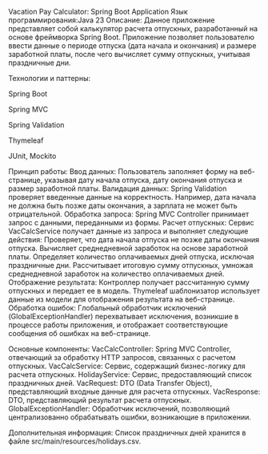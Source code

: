 Vacation Pay Calculator: Spring Boot Application
Язык программирования:Java 23 
Описание:
Данное приложение представляет собой калькулятор расчета отпускных, разработанный на основе фреймворка Spring Boot. 
Приложение позволяет пользователю ввести данные о периоде отпуска (дата начала и окончания) и размере заработной платы, после чего вычисляет сумму отпускных, учитывая праздничные дни.


Технологии и паттерны:

Spring Boot

Spring MVC

Spring Validation

Thymeleaf

JUnit, Mockito

Принцип работы:
Ввод данных: Пользователь заполняет форму на веб-странице, указывая дату начала отпуска, дату окончания отпуска и размер заработной платы.
Валидация данных: Spring Validation проверяет введенные данные на корректность. Например, дата начала не должна быть позже даты окончания, а зарплата не может быть отрицательной.
Обработка запроса: Spring MVC Controller принимает запрос с данными, переданными из формы.
Расчет отпускных: Сервис VacCalcService получает данные из запроса и выполняет следующие действия:
Проверяет, что дата начала отпуска не позже даты окончания отпуска.
Вычисляет среднедневной заработок на основе заработной платы.
Определяет количество оплачиваемых дней отпуска, исключая праздничные дни.
Рассчитывает итоговую сумму отпускных, умножая среднедневной заработок на количество оплачиваемых дней.
Отображение результата: Контроллер получает рассчитанную сумму отпускных и передает ее в модель. 
Thymeleaf шаблонизатор использует данные из модели для отображения результата на веб-странице.
Обработка ошибок: Глобальный обработчик исключений (GlobalExceptionHandler) перехватывает исключения,
возникшие в процессе работы приложения, и отображает соответствующие сообщения об ошибках на веб-странице.


Основные компоненты:
VacCalcController: Spring MVC Controller, отвечающий за обработку HTTP запросов, связанных с расчетом отпускных.
VacCalcService: Сервис, содержащий бизнес-логику для расчета отпускных.
HolidayService: Сервис, предоставляющий список праздничных дней.
VacRequest: DTO (Data Transfer Object), представляющий входные данные для расчета отпускных.
VacResponse: DTO, представляющий результат расчета отпускных.
GlobalExceptionHandler: Обработчик исключений, позволяющий централизованно обрабатывать ошибки, возникающие в приложении.

Дополнительная информация:
Список праздничных дней хранится в файле src/main/resources/holidays.csv.
